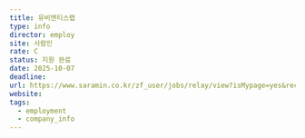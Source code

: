 ```yaml
---
title: 유비엔티스랩
type: info
director: employ
site: 사람인
rate: C
status: 지원 완료
date: 2025-10-07
deadline:
url: https://www.saramin.co.kr/zf_user/jobs/relay/view?isMypage=yes&rec_idx=51856317&recommend_ids=eJxNjssNA1EIA6vJHRvM55xC0n8X2Sir5R1HeIyFyYHh07BXvYUJMHUhbpR5L1Z4cDF9zI6wQwe6yDncJGIfoRR5Ie%2Bq6Ykn3FLZ4ca457piDddlT%2F1G%2Bt91pO3mNKXVXruH8bhtcOJBic51u%2B%2FN%2BAJClEAW&view_type=quick_complete&gz=1&t_ref_scnid=869&t_ref_content=SRI_050_APPLY-Q_AVA_RCT&t_ref=complete_layer&referNonce=f9a88da16559024c537f&relayNonce=1800bbf13f8d750b0a80&immediately_apply_layer_open=n#seq=0
website:
tags:
  - employment
  - company_info
---
```







